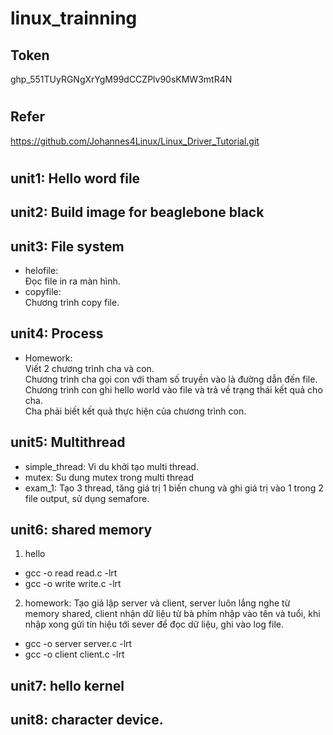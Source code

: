 #  linux_trainning
## Token
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
#

## Refer
https://github.com/Johannes4Linux/Linux_Driver_Tutorial.git
#

## unit1: Hello word file
## unit2: Build image for beaglebone black
## unit3: File system
- helofile:<br>
    Đọc file in ra màn hình.
- copyfile:<br>
   Chương trình copy file.

## unit4: Process
- Homework: <br>
    Viết 2 chương trình cha và con.<br>
    Chương trình cha gọi con với tham số truyền vào là đường dẫn đến file.<br>
    Chương trình con ghi hello world vào file và trả về trạng thái kết quả cho cha.<br>
    Cha phải biết kết quả thực hiện của chương trình con.<br>

## unit5: Multithread
- simple_thread: Vi du khởi tạo multi thread.
- mutex: Su dung mutex trong multi thread
- exam_1: Tạo 3 thread, tăng giá trị 1 biến chung và ghi giá trị vào 1 trong 2 file output, sử dụng semafore.

## unit6: shared memory
1. hello
- gcc -o read read.c -lrt
- gcc -o write write.c -lrt
2. homework: Tạo giả lập server và client, server luôn lắng nghe từ memory shared, client nhận dữ liệu từ bà phím nhập vào tên và tuổi, khi nhập xong gửi tín hiệu tới sever để đọc dữ liệu, ghi vào log file.
- gcc -o server server.c -lrt
- gcc -o client client.c -lrt

## unit7: hello kernel

## unit8: character device.